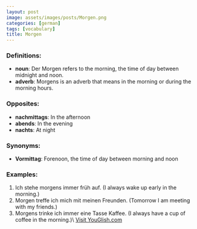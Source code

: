 ```yaml
---
layout: post
image: assets/images/posts/Morgen.png
categories: [german]
tags: [vocabulary]
title: Morgen
---
```


### Definitions:

- **noun**: Der Morgen refers to the morning, the time of day between midnight and noon.
- **adverb**: Morgens is an adverb that means in the morning or during the morning hours.

### Opposites:

- **nachmittags**: In the afternoon
- **abends**: In the evening
- **nachts**: At night

### Synonyms:

- **Vormittag**: Forenoon, the time of day between morning and noon

### Examples:

1. Ich stehe morgens immer früh auf. (I always wake up early in the morning.)
2. Morgen treffe ich mich mit meinen Freunden. (Tomorrow I am meeting with my friends.)
3. Morgens trinke ich immer eine Tasse Kaffee. (I always have a cup of coffee in the morning.)\ <a id="yg-widget-0" class="youglish-widget" data-query="Morgen" data-lang="german" data-components="8412" data-auto-start="0" data-bkg-color="theme_light" data-title="How%20to%20pronounce%20Morgen%20in%20German"  rel="nofollow" href="https://youglish.com">Visit YouGlish.com</a><script async src="https://youglish.com/public/emb/widget.js" charset="utf-8"></script>